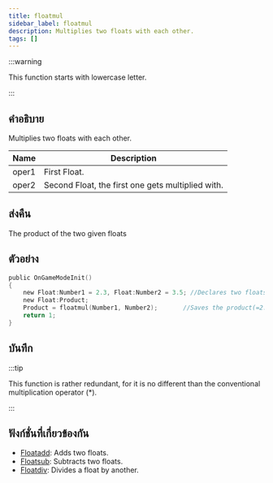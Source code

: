 ```yaml
---
title: floatmul
sidebar_label: floatmul
description: Multiplies two floats with each other.
tags: []
---
```


:::warning

This function starts with lowercase letter.

:::

## คำอธิบาย

Multiplies two floats with each other.

| Name  | Description                                       |
| ----- | ------------------------------------------------- |
| oper1 | First Float.                                      |
| oper2 | Second Float, the first one gets multiplied with. |

## ส่งคืน

The product of the two given floats

## ตัวอย่าง

```c
public OnGameModeInit()
{
    new Float:Number1 = 2.3, Float:Number2 = 3.5; //Declares two floats, Number1 (2.3) and Number2 (3.5)
    new Float:Product;
    Product = floatmul(Number1, Number2);       //Saves the product(=2.3*3.5 = 8.05) of Number1 and Number2 in the float "Product"
    return 1;
}
```

## บันทึก

:::tip

This function is rather redundant, for it is no different than the conventional multiplication operator (\*).

:::

## ฟังก์ชั่นที่เกี่ยวข้องกัน

- [Floatadd](../functions/Floatadd): Adds two floats.
- [Floatsub](../functions/Floatsub): Subtracts two floats.
- [Floatdiv](../functions/Floatdiv): Divides a float by another.
